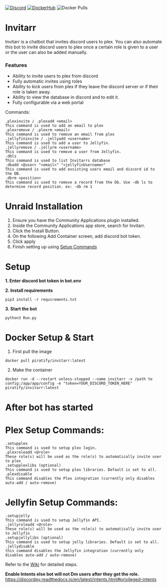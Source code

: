 [![Discord](https://img.shields.io/discord/869287648487936040?color=7289DA&label=Discord&style=for-the-badge&logo=discord)](https://discord.gg/mYbCgtDTrh)
[![DockerHub](https://img.shields.io/badge/Docker-Hub-%23099cec?style=for-the-badge&logo=docker)](https://hub.docker.com/r/piratify/invitarr)
![Docker Pulls](https://img.shields.io/docker/pulls/piratify/invitarr?color=099cec&style=for-the-badge)

Invitarr 
=================

Invitarr is a chatbot that invites discord users to plex. You can also automate this bot to invite discord users to plex once a certain role is given to a user or the user can also be added manually.  

### Features

- Ability to invite users to plex from discord 
- Fully automatic invites using roles 
- Ability to kick users from plex if they leave the discord server or if their role is taken away.
- Ability to view the database in discord and to edit it.
- Fully configurable via a web portal

Commands: 

```
.plexinvite / .plexadd <email>
This command is used to add an email to plex
.plexremove / .plexrm <email>
This command is used to remove an email from plex
.jellyfininvite / .jellyadd <username>
This command is used to add a user to Jellyfin.
.jellyremove / .jellyrm <username>
This command is used to remove a user from Jellyfin.
.dbls
This command is used to list Invitarrs database
.dbadd <@user> "<email>" "<jellyfinUsername>"
This command is used to add exsisting users email and discord id to the DB.
.dbrm <position>
This command is used to remove a record from the Db. Use -db ls to determine record position. ex: -db rm 1
```

# Unraid Installation 

1. Ensure you have the Community Applications plugin installed.
2. Inside the Community Applications app store, search for Invitarr.
3. Click the Install Button.
4. On the following Add Container screen, add discord bot token.
5. Click apply
6. Finish setting up using [Setup Commands](#after-bot-has-started)

# Setup 

**1. Enter discord bot token in bot.env**

**2. Install requirements**

```
pip3 install -r requirements.txt 
```
**3. Start the bot**
```
python3 Run.py
```

# Docker Setup & Start

1. First pull the image 
```
docker pull piratify/invitarr:latest
```
2. Make the container 
```
docker run -d --restart unless-stopped --name invitarr -v /path to config:/app/app/config -e "token=YOUR_DISCORD_TOKEN_HERE" piratify/invitarr:latest
```

# After bot has started 

# Plex Setup Commands: 

```
.setupplex
This command is used to setup plex login. 
.plexroleadd <@role>
These role(s) will be used as the role(s) to automatically invite user to plex
.setupplexlibs (optional)
This command is used to setup plex libraries. Default is set to all.
.plexdisable
This command disables the Plex integration (currently only disables auto-add / auto-remove)
```

# Jellyfin Setup Commands:
```
.setupjelly
This command is used to setup Jellyfin API.
.jellyroleadd <@role>
These role(s) will be used as the role(s) to automatically invite user to Jellyfin
.setupjellylibs (optional)
This command is used to setup jelly libraries. Default is set to all. 
.jellydisable
this command disables the Jellyfin integration (currently only disables auto-add / auto-remove)
```

Refer to the [Wiki](https://github.com/Sleepingpirates/Invitarr/wiki) for detailed steps.

**Enable Intents else bot will not Dm users after they get the role.**
https://discordpy.readthedocs.io/en/latest/intents.html#privileged-intents

